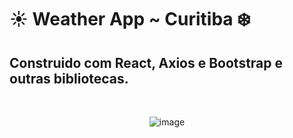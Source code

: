 # ☀️ Weather App ~ Curitiba ❄️
## Construido com React, Axios e Bootstrap e outras bibliotecas.
<br />
<div align="center">

![image](https://user-images.githubusercontent.com/62943499/167908373-bc2e6127-a619-44de-bd28-7ea8a06d156a.png)

</div>